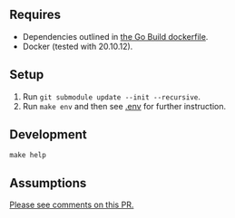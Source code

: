 ## Requires
* Dependencies outlined in [the Go Build dockerfile](https://github.com/byatesrae/docker.go_build/blob/v1.2.0/Dockerfile).
* Docker (tested with 20.10.12).

## Setup
1. Run `git submodule update --init --recursive`. 
1. Run `make env` and then see [.env](.env) for further instruction.

## Development
```
make help
```

## Assumptions
[Please see comments on this PR.](https://github.com/byatesrae/micro_batcher/pull/1)